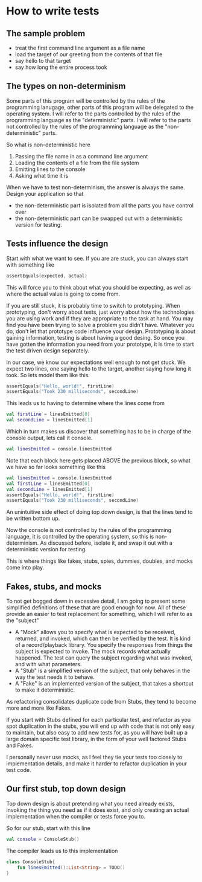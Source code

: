 # How to write tests

## The sample problem
- treat the first command line argument as a file name
- load the target of our greeting from the contents of that file
- say hello to that target
- say how long the entire process took

## The types on non-determinism
Some parts of this program will be controlled by the rules of the programming lanugage,
other parts of this program will be delegated to the operating system.
I will refer to the parts controlled by the rules of the programming language as the "deterministic" parts.
I will refer to the parts not controlled by the rules of the programming language as the "non-deterministic" parts.

So what is non-deterministic here
1. Passing the file name in as a command line argument
2. Loading the contents of a file from the file system
3. Emitting lines to the console
4. Asking what time it is

When we have to test non-determinism, the answer is always the same.
Design your application so that
- the non-deterministic part is isolated from all the parts you have control over
- the non-deterministic part can be swapped out with a deterministic version for testing.


## Tests influence the design
Start with what we want to see.
If you are are stuck, you can always start with something like

```kotlin
assertEquals(expected, actual)
``` 

This will force you to think about what you should be expecting,
as well as where the actual value is going to come from.

If you are still stuck, it is probably time to switch to prototyping.
When prototyping, don't worry about tests, just worry about how the technologies you are using work and if they are appropriate to the task at hand.
You may find you have been trying to solve a problem you didn't have.
Whatever you do, don't let that prototype code influence your design.
Prototyping is about gaining information, testing is about having a good desing.
So once you have gotten the information you need from your prototype, it is time to start the test driven design separately.

In our case, we know our expectations well enough to not get stuck.
We expect two lines, one saying hello to the target, another saying how long it took.
So lets model them like this.

```kotlin
assertEquals("Hello, world!", firstLine)
assertEquals("Took 230 milliseconds", secondLine)
```

This leads us to having to determine where the lines come from

```kotlin
val firstLine = linesEmitted[0]
val secondLine = linesEmitted[1]
```

Which in turn makes us discover that something has to be in charge of the console output,
lets call it console.

```kotlin
val linesEmitted = console.linesEmitted
```

Note that each block here gets placed ABOVE the previous block,
so what we have so far looks something like this

```kotlin
val linesEmitted = console.linesEmitted
val firstLine = linesEmitted[0]
val secondLine = linesEmitted[1]
assertEquals("Hello, world!", firstLine)
assertEquals("Took 230 milliseconds", secondLine)
```

An unintuitive side effect of doing top down design,
is that the lines tend to be written bottom up.

Now the console is not controlled by the rules of the programming language,
it is controlled by the operating system,
so this is non-determinism.
As discussed before, isolate it, and swap it out with a deterministic version for testing.

This is where things like fakes, stubs, spies, dummies, doubles, and mocks come into play.

## Fakes, stubs, and mocks
To not get bogged down in excessive detail,
I am going to present some simplified definitions of these that are good enough for now.
All of these provide an easier to test replacement for something, which I will refer to as the "subject" 
- A "Mock" allows you to specify what is expected to be received, returned, and invoked, which can then be verified by the test.
  It is kind of a record/playback library.
  You specify the responses from things the subject is expected to invoke.
  The mock records what actually happened.
  The test can query the subject regarding what was invoked, and with what parameters.  
- A "Stub" is a simplified version of the subject, that only behaves in the way the test needs it to behave. 
- A "Fake" is an implemented version of the subject, that takes a shortcut to make it deterministic.

As refactoring consolidates duplicate code from Stubs,
they tend to become more and more like Fakes.

If you start with Stubs defined for each particular test,
and refactor as you spot duplication in the stubs,
you will end up with code that is not only easy to maintain,
but also easy to add new tests for,
as you will have built up a large domain specific test library,
in the form of your well factored Stubs and Fakes.

I personally never use mocks,
as I feel they tie your tests too closely to implementation details,
and make it harder to refactor duplication in your test code.


## Our first stub, top down design

Top down design is about pretending what you need already exists,
invoking the thing you need as if it does exist,
and only creating an actual implementation when the compiler or tests force you to.

So for our stub, start with this line

```kotlin
val console = ConsoleStub()
```

The compiler leads us to this implementation

```kotlin
class ConsoleStub{
    fun linesEmitted():List<String> = TODO()
}
```

